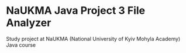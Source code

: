 # NaUKMA Java Project 3 File Analyzer

Study project at NaUKMA (National University of Kyiv Mohyla Academy) Java course

